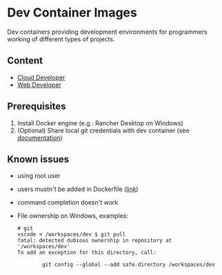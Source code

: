 # Dev Container Images

Dev containers providing development environments for programmers working of different types of projects.

## Content

* [Cloud Developer](cloud-developer/README.md)
* [Web Developer](web-developer/README.md)

## Prerequisites

1. Install Docker engine (e.g.: Rancher Desktop on Windows)
2. (Optional) Share local git credentials with dev container (see [documentation](https://code.visualstudio.com/remote/advancedcontainers/sharing-git-credentials))

## Known issues

* using root user
* users mustn't be added in Dockerfile ([link](https://cloud.google.com/workstations/docs/customize-container-images#cloud-workstations-base-image-structure))
* command completion doesn't work
* File ownership on Windows, examples:

    ```log
    # git
    vscode ➜ /workspaces/dev $ git pull
    fatal: detected dubious ownership in repository at '/workspaces/dev'
    To add an exception for this directory, call:

            git config --global --add safe.directory /workspaces/dev
    ```
